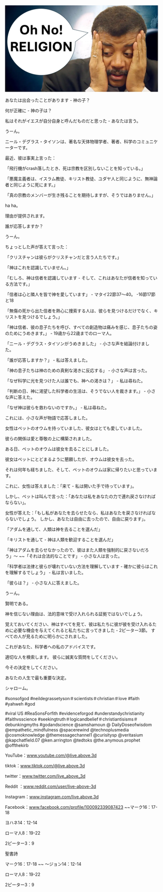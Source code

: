 ![Video cover image](../cover.jpg "cover photo")

あなたは出会ったことがあります - 神の子？

何が正確に - 神の子は？

私はそれがイエスが自分自身と呼んだものだと思った - あなたは言う。

うーん。

ニール・デグラス・タイソンは、著名な天体物理学者、著者、科学のコミュニケーターです。

最近、彼は事実上言った：

「飛行機がcrash落したとき、死は宗教を区別しないことを知っている。」

「悪魔主義者は、イスラム教徒、キリスト教徒、ユダヤ人と同じように、無神論者と同じように死にます。」

「真の宗教のメンバーが生き残ることを期待しますが、そうではありません。」

ha ha。

理由が提供されます。

誰が応答しますか？

うーん。

ちょっとした声が答えて言った：

「クリスチャンは彼らがクリスチャンだと言う人たちです。」

「神はこれを認識していません。」

「むしろ、神は信者を認識しています - そして、これはあなたが信者を知っている方法です。」

「信者は心と隣人を皆で神を愛しています」 - マタイ22節37〜40。 -16節17節と18

「無傷の死から出た信者を熱心に捜索する人は、彼らを見つけるだけでなく、キリストを見つけるでしょう。」

「神は信者、彼の息子たちを呼び、すべての創造物は痛みを感じ、息子たちの姿のためにうめきます。」 -  19歳から22歳までのローマ人。

「ニール・デグラス・タイソンがうめきました」 - 小さな声を結論付けました。

「誰が応答しますか？」 - 私は答えました。

「神の息子たちは神のための真剣な渇きに反応する」 - 小さな声は言った。

「なぜ科学に光を見つけた人は誰でも、神への渇きは？」 - 私は尋ねた。

「判断の日、神に渇望した科学者の生活は、そうでない人を裁きます。」 - 小さな声に答えた。

「なぜ神は彼らを救わないのですか。」 - 私は尋ねた。

これには、小さな声が物語で応答しました。

女性はペットのオウムを持っていました、彼女はとても愛していました。

彼らの関係は愛と尊敬の上に構築されました。

ある日、ペットのオウムは彼女を去ることにしました。

彼女はペットにとどまるように懇願したが、オウムは彼女を去った。

それは何年も経ちました、そして、ペットのオウムは家に帰りたいと思っています。

これに、女性は答えました：「来て - 私は開いた手で待っています」。

しかし、ペットは叫んで言った：「あなたは私をあなたの力で連れ戻さなければならない」。

女性が答えた：「もし私があなたを去らせたなら、私はあなたを戻さなければならないでしょう。 しかし、あなたは自由に去ったので、自由に戻ります」。

「アダムを通して、人類は神を去ることを選んだ」

「キリストを通して - 神は人類を歓迎することを選んだ」

「神はアダムを去らせなかったので、彼はまた人類を強制的に戻さないだろう」〜 ~~「それは合法的なことです」 - 小さな人は言った。

「科学者は法律と彼らが壊れていない方法を理解しています - 確かに彼らはこれを理解するでしょう」 - 私は言いました。

「彼らは？」 - 小さな人に答えました。

うーん。

賢明である。

神を信じない理由は、法的意味で受け入れられる証拠ではないでしょう。

覚えておいてください、神はすべてを見て、彼は私たちに彼が彼を受け入れるために必要な機会を与えてくれると私たちに言ってきました -  2ピーター3節。 すべての人が見るために明らかにされました。

これがあなた、科学者への私のアドバイスです。

適切な人を検索します。 彼らに誠実な質問をしてください。

今その決定をしてください。

あなたの人生で最も重要な決定。

シャローム。

#sonsofgod #neildegrassetyson＃scientists＃christian＃love #faith #yahweh #god

#viral US #ReaSonsForfith #evidenceforgod #understandychristianity #faithvsscience #seekingtruth＃logicandbelief＃christiantisisms＃debunkingmyths #godandscience @samshamoun @ DailyDoseofwisdom @empathetic_mindfulness @spacerewind @technoplusmedia @cosmoknowledge @themessagechannel1 @curisitysp @veritasium @kapchatfield.07 @ken.arrington @tedtoks @the.anymous.prophet @offthekirb

YouTube：www.youtube.com/@live.above.3d


tiktok：www.tiktok.com/@live.above.3d

twitter：www.twitter.com/live_above_3d

Reddit ：www.reddit.com/user/live-above-3d


Instagram：www.instagram.com/live.above.3d

Facebook：www.facebook.com/profile/100092339087423 ~~マーク16：17-18

ヨハネ14：12-14

ローマ人8：19-22

2ピーター3：9

聖書詩

マーク16：17-18 ~~ 〜ジョン14：12-14

ローマ人8：19-22


2ピーター3：9









